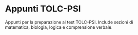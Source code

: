 # Appunti TOLC-PSI

Appunti per la preparazione al test TOLC-PSI. Include sezioni di matematica, biologia, logica e comprensione verbale.
